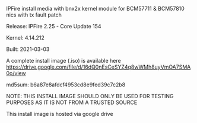 IPFire install media with bnx2x kernel module for BCM57711 & BCM57810 nics with tx fault patch

Release: IPFire 2.25 - Core Update 154

Kernel: 4.14.212

Built: 2021-03-03

A complete install image (.iso) is available here https://drive.google.com/file/d/16dQ0nEsCeSYZ4q8wWMh8uyVmOA7SMA0o/view

md5sum: b6a87e8afdcf4953cd8e9fed39c7c2b8

NOTE: THIS INSTALL IMAGE SHOULD ONLY BE USED FOR TESTING PURPOSES AS IT IS NOT FROM A TRUSTED SOURCE

This install image is hosted via google drive
